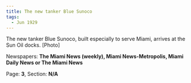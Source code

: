 ```yaml
---  
title: The new tanker Blue Sunoco  
tags:  
  - Jun 1929  
---  
```

  
The new tanker Blue Sunoco, built especially to serve Miami, arrives at the Sun Oil docks. [Photo]  
  
Newspapers: **The Miami News (weekly), Miami News-Metropolis, Miami Daily News or The Miami News**  
  
Page: **3**, Section: **N/A** 

